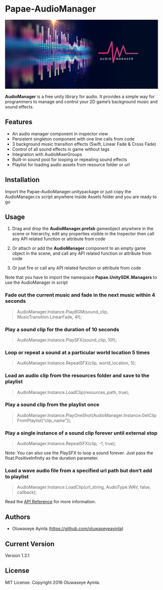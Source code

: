 # Papae-AudioManager
![AudioManager - Papae2D.AudioEngine](https://github.com/oluwaseyeayinla/oluwaseyeayinla.github.io/blob/master/papae/audio_manager/promotional_images/860-x-389.jpg)

**AudioManager** is a free unity library for audio. It provides a simple way for programmers to manage and control your 2D game’s background music and sound effects.


## Features
- An audio manager component in inspector view 
- Persistent singleton component with one line calls from code
- 3 background music transition effects (Swift, Linear Fade & Cross Fade)
- Control of all sound effects in game without tags
- Integration with AudioMixerGroups
- Built-in sound pool for looping or repeating sound effects
- Playlist for loading audio assets from resource folder or url


## Installation
Import the Papae-AudioManager.unitypackage or just copy the AudioManager.cs script anywhere inside Assets folder and you are ready to go


## Usage
1.  Drag and drop the **AudioManager.prefab** gameobject anywhere in the scene or hierarchy, edit any properties visible in the Inspector then call any API related function or attribute from code

2.  Or attach or add the **AudioManager** component to an empty game object in the scene, and call any API related function or attribute from code

3.  Or just fire or call any API related function or attribute from code

Note that you have to import the namespace **Papae.UnitySDK.Managers** to use the AudioManager in script


### Fade out the current music and fade in the next music within 4 seconds
> AudioManager.Instance.PlayBGM(sound_clip, MusicTransition.LinearFade, 4f);

### Play a sound clip for the duration of 10 seconds
> AudioManager.Instance.PlaySFX(sound_clip, 10f);

### Loop or repeat a sound at a particular world location 5 times
> AudioManager.Instance.RepeatSFX(clip, world_location, 5);

### Load an audio clip from the resources folder and save to the playlist
> AudioManager.Instance.LoadClip(resources_path, true);

### Play a sound clip from the playlist once
> AudioManager.Instance.PlayOneShot(AudioManager.Instance.GetClipFromPlaylist(“clip_name”));

### Play a single instance of a sound clip forever until external stop
> AudioManager.Instance.RepeatSFX(clip, -1, true);

Note: You can also use the PlaySFX to loop a sound forever. Just pass the float.PositiveInfinity as the duration parameter.

### Load a wave audio file from a specified url path but don’t add to playlist
> AudioManager.Instance.LoadClip(url_string, AudioType.WAV, false, callback);


Read the [API Reference](https://oluwaseyeayinla.github.io/papae/audio_manager/api_reference/html/annotated.html) for more information.


## Authors
- Oluwaseye Ayinla (https://github.com/oluwaseyeayinla)

## Current Version
Version 1.3.1

## License
MIT License. Copyright 2016 Oluwaseye Ayinla.
